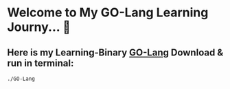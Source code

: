 # Welcome to My GO-Lang Learning Journy... 🚀

## Here is my Learning-Binary [GO-Lang](https://github.com/akash2061/GO-Lang/blob/master/GO-Lang) Download & run in terminal:

```
./GO-Lang
```